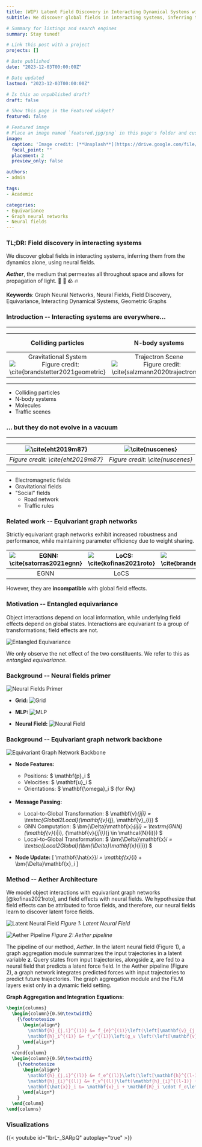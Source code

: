 ```yaml
---
title: (WIP) Latent Field Discovery in Interacting Dynamical Systems with Neural Fields
subtitle: We discover global fields in interacting systems, inferring them from the dynamics alone, using neural fields.

# Summary for listings and search engines
summary: Stay tuned!

# Link this post with a project
projects: []

# Date published
date: "2023-12-03T00:00:00Z"

# Date updated
lastmod: "2023-12-03T00:00:00Z"

# Is this an unpublished draft?
draft: false

# Show this page in the Featured widget?
featured: false

# Featured image
# Place an image named `featured.jpg/png` in this page's folder and customize its options here.
image:
  caption: 'Image credit: [**Unsplash**](https://drive.google.com/file/d/1jfpg5WAGrsYPBlGKIJ-o_Fi3gqhOTbKu/view?usp=sharing)'
  focal_point: ""
  placement: 2
  preview_only: false

authors:
- admin

tags:
- Academic

categories:
- Equivariance
- Graph neural networks
- Neural fields
---
```


### TL;DR: Field discovery in interacting systems

We discover global fields in interacting systems, inferring them from the dynamics alone, using neural fields.

**_Aether_**, the medium that permeates all throughout space and allows for propagation of light. :dash: :ocean: :rock: :fire:

__Keywords__:
Graph Neural Networks, Neural Fields, Field Discovery, Equivariance, Interacting Dynamical Systems, Geometric Graphs

### Introduction -- Interacting systems are everywhere...

---

| Colliding particles | N-body systems | Molecules | Traffic scenes |
|:---:|:---:|:---:|:---:|
| Gravitational System ![Figure credit: \cite{brandstetter2021geometric}](./figures/example_dyn_systems/gravitational_system_cropped.jpg) | Trajectron Scene ![Figure credit: \cite{salzmann2020trajectron++}](./figures/example_dyn_systems/trajectron_scene.png) |

---

- Colliding particles
- N-body systems
- Molecules
- Traffic scenes


### ... but they do not evolve in a vacuum

---

| ![\cite{eht2019m87}](example_dyn_systems/eso1907a_cropped.jpg) | ![\cite{nuscenes}](example_dyn_systems/nuscenes_cropped.png) |
|:---:|:---:|
| *Figure credit: \cite{eht2019m87}* | *Figure credit: \cite{nuscenes}* |

---

- Electromagnetic fields
- Gravitational fields
- "Social" fields
  - Road network
  - Traffic rules

### Related work -- Equivariant graph networks

Strictly equivariant graph networks exhibit increased robustness and performance, while maintaining parameter efficiency due to weight sharing.

| ![EGNN: \cite{satorras2021egnn}](./figures/related_work/egnn.png) | ![LoCS: \cite{kofinas2021roto}](./figures/related_work/locs_roto.png) | ![SEGNN: \cite{brandstetter2021geometric}](./figures/related_work/segnn.png) |
|:---:|:---:|:---:|
| EGNN | LoCS | SEGNN |

However, they are **incompatible** with global field effects.

### Motivation -- Entangled equivariance

Object interactions depend on local information, while underlying field effects depend on global states. Interactions are equivariant to a group of transformations; field effects are not.

![Entangled Equivariance](./figures/vis_simple_field.png)

We only observe the net effect of the two constituents. We refer to this as *entangled equivariance*.

### Background -- Neural fields primer

![Neural Fields Primer](./figures/neural_field/neural_fields_primer.png)

- **Grid:**
  ![Grid](./figures/neural_field/grid_3_3.png)

- **MLP:**
  ![MLP](./figures/neural_field/tikz_mlp.png)

- **Neural Field:**
  ![Neural Field](./figures/neural_field/image_3_3.png)

### Background -- Equivariant graph network backbone

![Equivariant Graph Network Backbone](./figures/tikz/simple_equivariant_locs.png)

- **Node Features:**
  - Positions: $ \mathbf{p}_i $
  - Velocities: $ \mathbf{u}_i $
  - Orientations: $ \mathbf{\omega}_i $ (for $R\mathbf{v}_i$)

- **Message Passing:**
  - Local-to-Global Transformation: $ \mathbf{v}_{j|i} = \textsc{Global2Local}(\mathbf{v}_{j}, \mathbf{v}_{i}) $
  - GNN Computation: $ \bm{\Delta}\mathbf{x}_{i|i} = \textrm{GNN}(\mathbf{v}_{i|i}, \{\mathbf{v}_{j|i}\}_{j \in \mathcal{N}(i)}) $
  - Local-to-Global Transformation: $ \bm{\Delta}\mathbf{x}_i = \textsc{Local2Global}(\bm{\Delta}\mathbf{x}_{i|i}) $

- **Node Update:**
  \[ \mathbf{\hat{x}}_i = \mathbf{x}_{i} + \bm{\Delta}\mathbf{x}_i \]

### Method -- Aether Architecture

We model object interactions with equivariant graph networks [@kofinas2021roto], and field effects with neural fields. We hypothesize that field effects can be attributed to force fields, and therefore, our neural fields learn to discover latent force fields.

![Latent Neural Field](./figures/tikz/neural_field.png)
*Figure 1: Latent Neural Field*

![Aether Pipeline](./figures/tikz/pipeline.png)
*Figure 2: Aether pipeline*

The pipeline of our method, *Aether*. In the latent neural field (Figure 1), a graph aggregation module summarizes the input trajectories in a latent variable $\mathbf{z}$. Query states from input trajectories, alongside $\mathbf{z}$, are fed to a neural field that predicts a latent force field. In the Aether pipeline (Figure 2), a graph network integrates predicted forces with input trajectories to predict future trajectories. The graph aggregation module and the FiLM layers exist only in a dynamic field setting.

**Graph Aggregation and Integration Equations:**

```latex
\begin{columns}
  \begin{column}{0.50\textwidth}
    {\footnotesize
      \begin{align*}
        \mathbf{h}_{j,i}^{(1)} &= f_{e}^{(1)}\left(\left[\mathbf{v}_{j|i}, \highlight{\mathbf{f}_{j|i}}, \mathbf{v}_{i|i}, \highlight{\mathbf{f}_{i|i}}\right]\right) \\
        \mathbf{h}_i^{(1)} &= f_v^{(1)}\left(g_v \left(\left[\mathbf{v}_{i|i}, \highlight{\mathbf{f}_{i|i}}\right]\right) + \frac{1}{|\mathcal{N}(i)|}\smashoperator[r]{\sum_{j \in \mathcal{N}(i)}} \mathbf{h}_{j,i}^{(1)}\right)
      \end{align*}
    }
  </end{column}
  \begin{column}{0.50\textwidth}
    {\footnotesize
      \begin{align*}
        \mathbf{h}_{j,i}^{(l)} &= f_e^{(l)}\left(\left[\mathbf{h}^{(l-1)}_i, \mathbf{h}^{(l-1)}_{j,i}, \mathbf{h}^{(l-1)}_j\right]\right) \\
        \mathbf{h}_{i}^{(l)} &= f_v^{(l)}\left(\mathbf{h}_{i}^{(l-1)} + \frac{1}{|\mathcal{N}(i)|}\smashoperator[r]{\sum_{j \in \mathcal{N}(i)}} \mathbf{h}_{j,i}^{(l)}\right) \\
        \mathbf{\hat{x}}_i &= \mathbf{x}_i + \mathbf{R}_i \cdot f_o\left(\mathbf{h}_i^L\right)
      \end{align*}
    }
  \end{column}
\end{columns}
```

### Visualizations

{{< youtube id="lbrL-_SARpQ" autoplay="true" >}}
